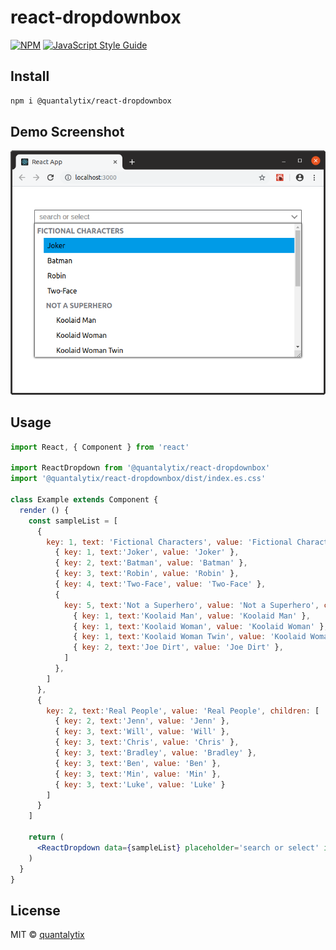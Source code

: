 # react-dropdownbox

> 

[![NPM](https://img.shields.io/npm/v/@quantalytix/react-dropdownbox.svg)](https://www.npmjs.com/package/@quantalytix/react-dropdownbox) [![JavaScript Style Guide](https://img.shields.io/badge/code_style-standard-brightgreen.svg)](https://standardjs.com)

## Install

```bash
npm i @quantalytix/react-dropdownbox
```
## Demo Screenshot

![ScreenShot](/docs/img/dropdown-sample.png)

## Usage

```jsx
import React, { Component } from 'react'

import ReactDropdown from '@quantalytix/react-dropdownbox'
import '@quantalytix/react-dropdownbox/dist/index.es.css'

class Example extends Component {
  render () {
    const sampleList = [
      {
        key: 1, text: 'Fictional Characters', value: 'Fictional Characters', children: [
          { key: 1, text:'Joker', value: 'Joker' },
          { key: 2, text:'Batman', value: 'Batman' },
          { key: 3, text:'Robin', value: 'Robin' },
          { key: 4, text:'Two-Face', value: 'Two-Face' },
          {
            key: 5, text:'Not a Superhero', value: 'Not a Superhero', children: [
              { key: 1, text:'Koolaid Man', value: 'Koolaid Man' },
              { key: 1, text:'Koolaid Woman', value: 'Koolaid Woman' },
              { key: 1, text:'Koolaid Woman Twin', value: 'Koolaid Woman Twin' },
              { key: 2, text:'Joe Dirt', value: 'Joe Dirt' },
            ]
          },
        ]
      },
      {
        key: 2, text:'Real People', value: 'Real People', children: [
          { key: 2, text:'Jenn', value: 'Jenn' },
          { key: 3, text:'Will', value: 'Will' },
          { key: 3, text:'Chris', value: 'Chris' },
          { key: 3, text:'Bradley', value: 'Bradley' },
          { key: 3, text:'Ben', value: 'Ben' },
          { key: 3, text:'Min', value: 'Min' },
          { key: 3, text:'Luke', value: 'Luke' }          
        ]
      }
    ]

    return (
      <ReactDropdown data={sampleList} placeholder='search or select' initialValue='Fictional Characters' onSelect={()=>{}}/>
    )
  }
}
```

## License

MIT © [quantalytix](https://github.com/quantalytix)
